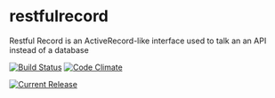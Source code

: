 # restfulrecord

Restful Record is an ActiveRecord-like interface used to talk an an API instead of a database

[![Build Status](https://magnum.travis-ci.com/Hearst-Hatchery/yii2-restfulrecord.svg?token=4sPGDPsN1buEztpCzyAA&branch=develop)](https://magnum.travis-ci.com/Hearst-Hatchery/yii2-restfulrecord) [![Code Climate](https://codeclimate.com/repos/5589acda6956802af3001fc3/badges/23e6c51eb250c841bbe5/gpa.svg)](https://codeclimate.com/repos/5589acda6956802af3001fc3/feed)

[![Current Release](https://img.shields.io/badge/release-1.4.0-1eb0fc.svg)](https://github.com/Hearst-Hatchery/yii2-restfulrecord/releases/tag/0.7.0)
